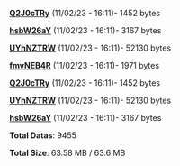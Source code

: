 [**Q2J0cTRy**](/data/Q2J0cTRy.txt) (11/02/23 - 16:11)- 1452 bytes

[**hsbW26aY**](/data/hsbW26aY.txt) (11/02/23 - 16:11)- 3167 bytes

[**UYhNZTRW**](/data/UYhNZTRW.txt) (11/02/23 - 16:11)- 52130 bytes

[**fmvNEB4R**](/data/fmvNEB4R.txt) (11/02/23 - 16:11)- 1971 bytes

[**Q2J0cTRy**](/data/Q2J0cTRy.txt) (11/02/23 - 16:11)- 1452 bytes

[**UYhNZTRW**](/data/UYhNZTRW.txt) (11/02/23 - 16:11)- 52130 bytes

[**hsbW26aY**](/data/hsbW26aY.txt) (11/02/23 - 16:11)- 3167 bytes

**Total Datas**: 9455

**Total Size**: 63.58 MB / 63.6 MB